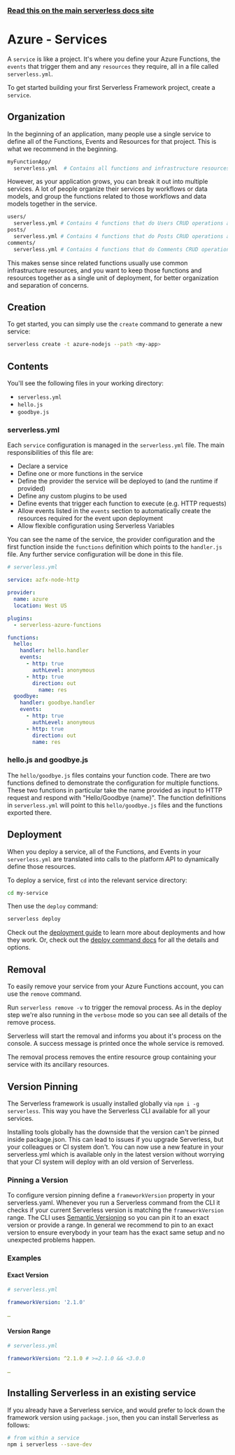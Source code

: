 <!--
title: Serverless Framework - Azure Functions Guide - Services
menuText: Services
menuOrder: 4
description: How to manage and configure serverless services, which contain your Azure Functions, their events and resources.
layout: Doc
-->

<!-- DOCS-SITE-LINK:START automatically generated  -->

### [Read this on the main serverless docs site](https://www.serverless.com/framework/docs/providers/azure/guide/services)

<!-- DOCS-SITE-LINK:END -->

# Azure - Services

A `service` is like a project. It's where you define your Azure Functions, the `events` that trigger them and any `resources` they require, all in a file called `serverless.yml`.

To get started building your first Serverless Framework project, create a `service`.

## Organization

In the beginning of an application, many people use a single service to define all of the Functions, Events and Resources for that project. This is what we recommend in the beginning.

```bash
myFunctionApp/
  serverless.yml  # Contains all functions and infrastructure resources
```

However, as your application grows, you can break it out into multiple services. A lot of people organize their services by workflows or data models, and group the functions related to those workflows and data models together in the service.

```bash
users/
  serverless.yml # Contains 4 functions that do Users CRUD operations and the Users database
posts/
  serverless.yml # Contains 4 functions that do Posts CRUD operations and the Posts database
comments/
  serverless.yml # Contains 4 functions that do Comments CRUD operations and the Comments database
```

This makes sense since related functions usually use common infrastructure resources, and you want to keep those functions and resources together as a single unit of deployment, for better organization and separation of concerns.

## Creation

To get started, you can simply use the `create` command to generate a new service:

```bash
serverless create -t azure-nodejs --path <my-app>
```

## Contents

You'll see the following files in your working directory:

- `serverless.yml`
- `hello.js`
- `goodbye.js`

### serverless.yml

Each `service` configuration is managed in the `serverless.yml` file. The main responsibilities of this file are:

- Declare a service
- Define one or more functions in the service
- Define the provider the service will be deployed to (and the runtime if provided)
- Define any custom plugins to be used
- Define events that trigger each function to execute (e.g. HTTP requests)
- Allow events listed in the `events` section to automatically create the resources required for the event upon deployment
- Allow flexible configuration using Serverless Variables

You can see the name of the service, the provider configuration and the first function inside the `functions` definition which points to the `handler.js` file. Any further service configuration will be done in this file.

```yml
# serverless.yml

service: azfx-node-http

provider:
  name: azure
  location: West US

plugins:
  - serverless-azure-functions

functions:
  hello:
    handler: hello.handler
    events:
      - http: true
        authLevel: anonymous
      - http: true
        direction: out
          name: res
  goodbye:
    handler: goodbye.handler
    events:
      - http: true
        authLevel: anonymous
      - http: true
        direction: out
        name: res
```

### hello.js and goodbye.js

The `hello/goodbye.js` files contains your function code. There are two functions defined to demonstrate the configuration for multiple functions. These two functions in particular take the name provided as input to HTTP request and respond with "Hello/Goodbye {name}". The function definitions in `serverless.yml` will point to this `hello/goodbye.js` files and the functions exported there.

## Deployment

When you deploy a service, all of the Functions, and Events in your `serverless.yml` are translated into calls to the platform API to dynamically define those resources.

To deploy a service, first `cd` into the relevant service directory:

```bash
cd my-service
```

Then use the `deploy` command:

```bash
serverless deploy
```

Check out the [deployment guide](https://serverless.com/framework/docs/providers/azure/guide/deploying/) to learn more about deployments and how they work. Or, check out the [deploy command docs](../cli-reference/deploy) for all the details and options.

## Removal

To easily remove your service from your Azure Functions account, you can use the `remove` command.

Run `serverless remove -v` to trigger the removal process. As in the deploy step we're also running in the `verbose` mode so you can see all details of the remove process.

Serverless will start the removal and informs you about it's process on the console. A success message is printed once the whole service is removed.

The removal process removes the entire resource group containing your service with its ancillary resources.

## Version Pinning

The Serverless framework is usually installed globally via `npm i -g serverless`. This way you have the Serverless CLI available for all your services.

Installing tools globally has the downside that the version can't be pinned inside package.json. This can lead to issues if you upgrade Serverless, but your colleagues or CI system don't. You can now use a new feature in your serverless.yml which is available only in the latest version without worrying that your CI system will deploy with an old version of Serverless.

### Pinning a Version

To configure version pinning define a `frameworkVersion` property in your serverless.yaml. Whenever you run a Serverless command from the CLI it checks if your current Serverless version is matching the `frameworkVersion` range. The CLI uses [Semantic Versioning](http://semver.org/) so you can pin it to an exact version or provide a range. In general we recommend to pin to an exact version to ensure everybody in your team has the exact same setup and no unexpected problems happen.

### Examples

#### Exact Version

```yml
# serverless.yml

frameworkVersion: '2.1.0'

…
```

#### Version Range

```yml
# serverless.yml

frameworkVersion: ^2.1.0 # >=2.1.0 && <3.0.0

…
```

## Installing Serverless in an existing service

If you already have a Serverless service, and would prefer to lock down the framework version using `package.json`, then you can install Serverless as follows:

```bash
# from within a service
npm i serverless --save-dev
```
